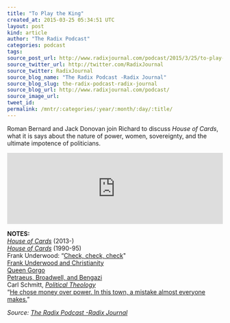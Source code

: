 ```yaml
---
title: "To Play the King"
created_at: 2015-03-25 05:34:51 UTC
layout: post
kind: article
author: "The Radix Podcast"
categories: podcast
tags: 
source_post_url: http://www.radixjournal.com/podcast/2015/3/25/to-play-the-king
source_twitter_url: http://twitter.com/RadixJournal
source_twitter: RadixJournal
source_blog_name: "The Radix Podcast -Radix Journal"
source_blog_slug: the-radix-podcast-radix-journal
source_blog_url: http://www.radixjournal.com/podcast/
source_image_url: 
tweet_id:
permalink: /mntr/:categories/:year/:month/:day/:title/
---
```

<p>Roman Bernard and Jack Donovan join Richard to discuss <em>House of Cards</em>, what it is says about the nature of power, women, sovereignty, and the ultimate impotence of politicians. </p>



<iframe scrolling="no" src="https://w.soundcloud.com/player/?url=https%3A//api.soundcloud.com/tracks/197567339&amp;color=ff5500&amp;auto_play=false&amp;hide_related=false&amp;show_comments=true&amp;show_user=true&amp;show_reposts=false" width="100%" frameborder="no" height="166"></iframe><p><strong>NOTES:</strong> <br>
<a href="http://www.imdb.com/title/tt1856010/"><em>House of Cards</em></a> (2013-) <br>
<a href="http://www.imdb.com/title/tt0098825/"><em>House of Cards</em></a> (1990-95) <br>
Frank Underwood: “<a href="http://www.moviemistakes.com/entry203800">Check, check, check</a>" <br>
<a href="http://religiondispatches.org/i-dont-buy-it-the-gospel-according-to-frank-underwood/">Frank Underwood and Christianity</a> <br>
<a href="https://www.youtube.com/watch?v=7tH1FzD1YY8">Queen Gorgo</a> <br>
<a href="http://mic.com/articles/18902/benghazi-cover-up-petraeus-resignation-may-have-been-a-bit-too-perfectly-timed">Petraeus, Broadwell, and Bengazi</a> <br>
Carl Schmitt, <a href="http://www.amazon.com/exec/obidos/ASIN/0226738892/washisummipub-20"><em>Political Theology</em></a> <br>
“<a href="https://www.youtube.com/watch?v=LYnnm3L12fA">He chose money over power. In this town, a mistake almost everyone makes.</a>”    </p><div class="">
    <i>Source: <a href="http://www.radixjournal.com/podcast/">The Radix Podcast -Radix Journal</a></i>
</div>
